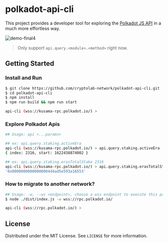# polkadot-api-cli

This project provides a developer tool for exploring the [Polkadot JS API](https://polkadot.js.org/docs/) in a much more effortless way.

![demo-final4](https://user-images.githubusercontent.com/3665658/120298985-23ea3c80-c2fd-11eb-8f04-08a78fbf85ce.gif)

> Only support ```api.query.<module>.<method>``` right now. 

## Getting Started

### Install and Run

```sh
$ git clone https://github.com/cryptolab-network/polkadot-api-cli.git
$ cd polkadot-api-cli
$ npm install
$ npm run build && npm run start

api-cli (wss://kusama-rpc.polkadot.io/) >
```

### Explore Polkadot Apis

```sh
## Usage: api <...params>

## ex: api.query.staking.activeEra
api-cli (wss://kusama-rpc.polkadot.io/) > api.query.staking.activeEra
{ index: 2316, start: 1622438874002 }

## ex: api.query.staking.erasTotalStake 2316
api-cli (wss://kusama-rpc.polkadot.io/) > api.query.staking.erasTotalStake 2316
'0x00000000000000004d4ad5e593a16553'
```

### How to migrate to another network?

```sh
## Usage: -w, --ws <endpoint>, choose a wss endpoint to execute this program, ex., wss://kusama-rpc.polkadot.io/
$ node ./dist/index.js -w wss://rpc.polkadot.io/

api-cli (wss://rpc.polkadot.io/) >
```

## License

Distributed under the MIT License. See `LICENSE` for more information.

